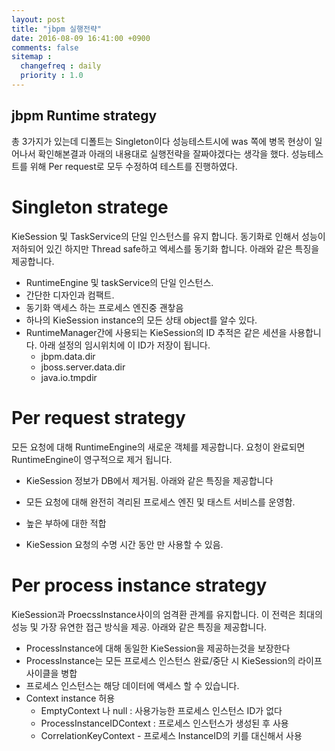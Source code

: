 ```yaml
---
layout: post
title: "jbpm 실행전략"
date: 2016-08-09 16:41:00 +0900
comments: false
sitemap :
  changefreq : daily
  priority : 1.0
---
```


## jbpm Runtime strategy


총 3가지가 있는데 디폴트는 Singleton이다 
성능테스트시에 was 쪽에 병목 현상이 일어나서 확인해본결과 아래의 내용대로 실행전략을 잘짜야겠다는 생각을 했다.
성능테스트를 위해 Per request로 모두 수정하여 테스트를 진행하였다.

Singleton stratege
=====================

KieSession 및 TaskService의 단일 인스턴스를 유지 합니다. 동기화로 인해서 성능이 저하되어 있긴 하지만 Thread safe하고 엑세스를 동기화 합니다. 아래와 같은 특징을 제공합니다.

- RuntimeEngine 및 taskService의 단일 인스턴스.
- 간단한 디자인과 컴팩트.
- 동기화 액세스 하는 프로세스 엔진중 괜챃음
- 하나의 KieSession instance의 모든 상태 object를 알수 있다.
- RuntimeManager간에 사용되는 KieSession의 ID 추적은 같은 세션을 사용합니다. 아래 설정의 임시위치에 이 ID가 저장이 됩니다.
    - jbpm.data.dir
    - jboss.server.data.dir
    - java.io.tmpdir

Per request strategy
=====================

모든 요청에 대해 RuntimeEngine의 새로운 객체를 제공합니다. 요청이 완료되면 RuntimeEngine이 영구적으로 제거 됩니다. 
- KieSession 정보가 DB에서 제거됨.
아래와 같은 특징을 제공합니다

- 모든 요청에 대해 완전히 격리된 프로세스 엔진 및 태스트 서비스를 운영함.
- 높은 부하에 대한 적합
- KieSession 요청의 수명 시간 동안 만 사용할 수 있음.

Per process instance strategy
=====================

KieSession과 ProecssInstance사이의 엄격환 관계를 유지합니다. 이 전력은 최대의 성능 및 가장 유연한 접근 방식을 제공.
아래와 같은 특징을 제공합니다.

- ProcessInstance에 대해 동일한 KieSession을 제공하는것을 보장한다
- ProcessInstance는 모든 프로세스 인스턴스 완료/중단 시 KieSession의 라이프 사이클을 병합
- 프로세스 인스턴스는 해당 데이터에 액세스 할 수 있습니다.
- Context instance 허용
    - EmptyContext 나 null : 사용가능한 프로세스 인스턴스 ID가 없다
    - ProcessInstanceIDContext : 프로세스 인스턴스가 생성된 후 사용
    - CorrelationKeyContext - 프로세스 InstanceID의 키를 대신해서 사용
